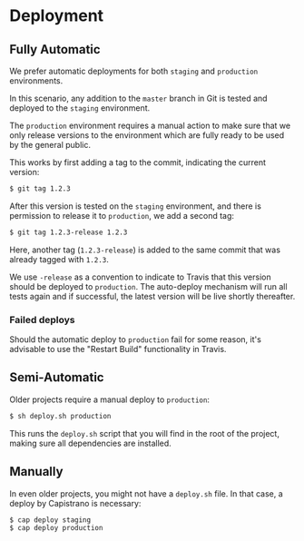 # Deployment

## Fully Automatic

We prefer automatic deployments for both `staging` and `production` environments.

In this scenario, any addition to the `master` branch in Git is tested and deployed to the `staging` environment.

The `production` environment requires a manual action to make sure that we only release versions to the environment which are fully ready to be used by the general public.

This works by first adding a tag to the commit, indicating the current version:

```bash
$ git tag 1.2.3
```

After this version is tested on the `staging` environment, and there is permission to release it to `production`, we add a second tag:

```bash
$ git tag 1.2.3-release 1.2.3
```

Here, another tag (`1.2.3-release`) is added to the same commit that was already tagged with `1.2.3`.

We use `-release` as a convention to indicate to Travis that this version should be deployed to `production`. The auto-deploy mechanism will run all tests again and if successful, the latest version will be live shortly thereafter.

### Failed deploys

Should the automatic deploy to `production` fail for some reason, it's advisable to use the "Restart Build" functionality in Travis.



## Semi-Automatic

Older projects require a manual deploy to `production`:

```bash
$ sh deploy.sh production
```

This runs the `deploy.sh` script that you will find in the root of the project, making sure all dependencies are installed.



## Manually

In even older projects, you might not have a `deploy.sh` file. In that case, a deploy by Capistrano is necessary:

```bash
$ cap deploy staging
$ cap deploy production
```


